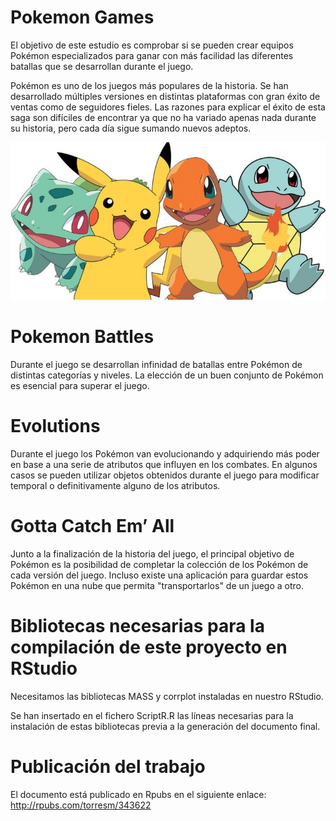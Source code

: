 # Pokemon Games

El objetivo de este estudio es comprobar si se pueden crear equipos Pokémon especializados para ganar con más facilidad las diferentes batallas que se desarrollan durante el juego.

Pokémon es uno de los juegos más populares de la historia. Se han desarrollado múltiples versiones en distintas plataformas con gran éxito de ventas como de seguidores fieles. Las razones para explicar el éxito de esta saga son difíciles de encontrar ya que no ha variado apenas nada durante su historia, pero cada día sigue sumando nuevos adeptos.

![Imagen Bulbasaur Charizard Pikachu y Squirtle](https://github.com/OpenScienceGames/Games/blob/master/images/main_pokemon.jpg)

# Pokemon Battles

Durante el juego se desarrollan infinidad de batallas entre Pokémon de distintas categorías y niveles. La elección de un buen conjunto de Pokémon es esencial para superar el juego. 

# Evolutions

Durante el juego los Pokémon van evolucionando y adquiriendo más poder en base a una serie de atributos que influyen en los combates. En algunos casos se pueden utilizar objetos obtenidos durante el juego para modificar temporal o definitivamente alguno de los atributos.

# Gotta Catch Em’ All

Junto a la finalización de la historia del juego, el principal objetivo de Pokémon es la posibilidad de completar la colección de los Pokémon de cada versión del juego. Incluso existe una aplicación para guardar estos Pokémon en una nube que permita "transportarlos" de un juego a otro.

# Bibliotecas necesarias para la compilación de este proyecto en RStudio

Necesitamos las bibliotecas MASS y corrplot instaladas en nuestro RStudio.

Se han insertado en el fichero ScriptR.R las líneas necesarias para la instalación de estas bibliotecas previa a la generación del documento final.


# Publicación del trabajo
El documento está publicado en Rpubs en el siguiente enlace: http://rpubs.com/torresm/343622


